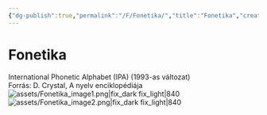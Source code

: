 ```yaml
---
{"dg-publish":true,"permalink":"/F/Fonetika/","title":"Fonetika","created":"2024-04-28T20:59","updated":"2025-09-24T13:59"}
---
```



# Fonetika

International Phonetic Alphabet (IPA) (1993-as változat)  
Forrás: D. Crystal, A nyelv enciklopédiája  
![assets/Fonetika_image1.png|fix_dark fix_light|840](/img/user/F/assets/Fonetika_image1.png)  
![assets/Fonetika_image2.png|fix_dark fix_light|840](/img/user/F/assets/Fonetika_image2.png)  